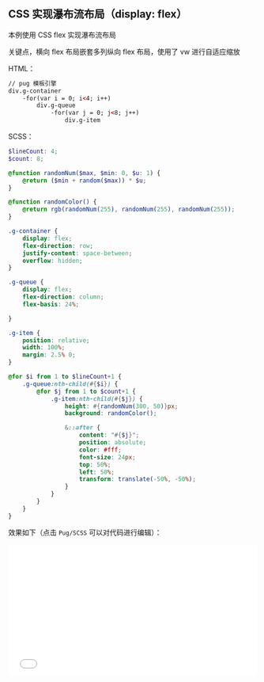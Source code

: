 ## CSS 实现瀑布流布局（display: flex）

本例使用 CSS flex 实现瀑布流布局

关键点，横向 flex 布局嵌套多列纵向 flex 布局，使用了 vw 进行自适应缩放

HTML：

```HTML
// pug 模板引擎
div.g-container
    -for(var i = 0; i<4; i++)
        div.g-queue
            -for(var j = 0; j<8; j++)
                div.g-item
```

SCSS：
```SCSS
$lineCount: 4;
$count: 8;

@function randomNum($max, $min: 0, $u: 1) {
	@return ($min + random($max)) * $u;
}

@function randomColor() {
    @return rgb(randomNum(255), randomNum(255), randomNum(255));
}

.g-container {
    display: flex;
    flex-direction: row;
    justify-content: space-between;
    overflow: hidden;
}

.g-queue {
    display: flex;
    flex-direction: column;
    flex-basis: 24%;

}

.g-item {
    position: relative;
    width: 100%;
    margin: 2.5% 0;
}

@for $i from 1 to $lineCount+1 {
    .g-queue:nth-child(#{$i}) {
        @for $j from 1 to $count+1 {
            .g-item:nth-child(#{$j}) {
                height: #{randomNum(300, 50)}px;
                background: randomColor();

                &::after {
                    content: "#{$j}";
                    position: absolute;
                    color: #fff;
                    font-size: 24px;
                    top: 50%;
                    left: 50%;
                    transform: translate(-50%, -50%);
                }
            }
        }
    }
}
```

效果如下（点击 `Pug/SCSS` 可以对代码进行编辑）：

<iframe height='265' scrolling='no' title='CSS实现瀑布流布局（display: flex）' src='//codepen.io/Chokcoco/embed/wYgYXX/?height=265&theme-id=0&default-tab=result' frameborder='no' allowtransparency='true' allowfullscreen='true' style='width: 100%;'>See the Pen <a href='https://codepen.io/Chokcoco/pen/wYgYXX/'>CSS实现瀑布流布局（display: flex）</a> by Chokcoco (<a href='https://codepen.io/Chokcoco'>@Chokcoco</a>) on <a href='https://codepen.io'>CodePen</a>.
</iframe>